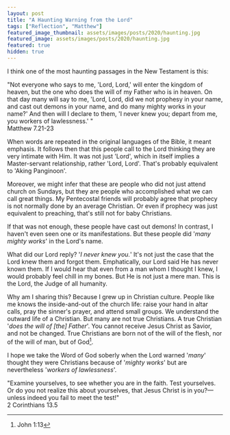 ```yaml
---
layout: post
title: "A Haunting Warning from the Lord"
tags: ["Reflection", "Matthew"]
featured_image_thumbnail: assets/images/posts/2020/haunting.jpg
featured_image: assets/images/posts/2020/haunting.jpg
featured: true
hidden: true
---
```


I think one of the most haunting passages in the New Testament is this:

"Not everyone who says to me, 'Lord, Lord,' will enter the kingdom of heaven, but the one who does the will of my Father who is in heaven. On that day many will say to me, 'Lord, Lord, did we not prophesy in your name, and cast out demons in your name, and do many mighty works in your name?' And then will I declare to them, 'I never knew you; depart from me, you workers of lawlessness.' "<br>Matthew 7.21-23

<!--more-->

When words are repeated in the original languages of the Bible, it meant emphasis. It follows then that this people call to the Lord thinking they are very intimate with Him. It was not just 'Lord', which in itself implies a Master-servant relationship, rather 'Lord, Lord'. That's probably equivalent to 'Aking Panginoon'. 

Moreover, we might infer that these are people who did not just attend church on Sundays, but they are people who accomplished what we can call great things. My Pentecostal friends will probably agree that prophecy is not normally done by an average Christian. Or even if prophecy was just equivalent to preaching, that's still not for baby Christians.

If that was not enough, these people have cast out demons! In contrast, I haven't even seen one or its manifestations. But these people did '*many mighty works*' in the Lord's name.

What did our Lord reply? '*I never knew you.*' It's not just the case that the Lord knew them and forgot them. Emphatically, our Lord said He has never known them. If I would hear that even from a man whom I thought I knew, I would probably feel chill in my bones. But He is not just a mere man. This is the Lord, the Judge of all humanity.

Why am I sharing this? Because I grew up in Christian culture. People like me knows the inside-and-out of the church life: raise your hand in altar calls, pray the sinner's prayer, and attend small groups. We understand the outward life of a Christian. But many are not true Christians. A true Christian '*does the will of [the] Father*'. You cannot receive Jesus Christ as Savior, and not be changed. True Christians are born not of the will of the flesh, nor of the will of man, but of God[^1].

I hope we take the Word of God soberly when the Lord warned '*many*' thought they were Christians because of '*mighty works*' but are nevertheless '*workers of lawlessness*'.

"Examine yourselves, to see whether you are in the faith. Test yourselves. Or do you not realize this about yourselves, that Jesus Christ is in you?—unless indeed you fail to meet the test!" <br>2 Corinthians 13.5

[^1]:John 1:13
